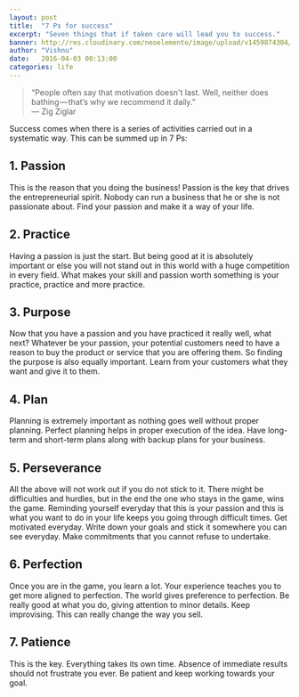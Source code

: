 ```yaml
---
layout: post
title:  "7 Ps for success"
excerpt: "Seven things that if taken care will lead you to success."
banner: http://res.cloudinary.com/neoelemento/image/upload/v1459874304/7ps_hsovcj.jpg
author: "Vishnu"
date:   2016-04-03 00:13:00
categories: life
---
```

>“People often say that motivation doesn't last. Well, neither does bathing — that’s why we recommend it daily.”
<br >— Zig Ziglar

Success comes when there is a series of activities carried out in a systematic way. This can be summed up in 7 Ps: 

## 1. Passion

This is the reason that you doing the business! Passion is the key that drives the entrepreneurial spirit. Nobody can run a business that he or she is not passionate about. Find your passion and make it a way of your life.

## 2. Practice

Having a passion is just the start. But being good at it is absolutely important or else you will not stand out in this world with a huge competition in every field. What makes your skill and passion worth something is your practice, practice and more practice.

## 3. Purpose

Now that you have a passion and you have practiced it really well, what next? Whatever be your passion, your potential customers need to have a reason to buy the product or service that you are offering them. So finding the purpose is also equally important. Learn from your customers what they want and give it to them.

## 4. Plan

Planning is extremely important as nothing goes well without proper planning. Perfect planning helps in proper execution of the idea. Have long-term and short-term plans along with backup plans for your business.

## 5. Perseverance

All the above will not work out if you do not stick to it. There might be difficulties and hurdles, but in the end the one who stays in the game, wins the game. Reminding yourself everyday that this is your passion and this is what you want to do in your life keeps you going through difficult times. Get motivated everyday. Write down your goals and stick it somewhere you can see everyday. Make commitments that you cannot refuse to undertake.

## 6. Perfection

Once you are in the game, you learn a lot. Your experience teaches you to get more aligned to perfection. The world gives preference to perfection. Be really good at what you do, giving attention to minor details. Keep improvising. This can really change the way you sell.

## 7. Patience

This is the key. Everything takes its own time. Absence of immediate results should not frustrate you ever. Be patient and keep working towards your goal.